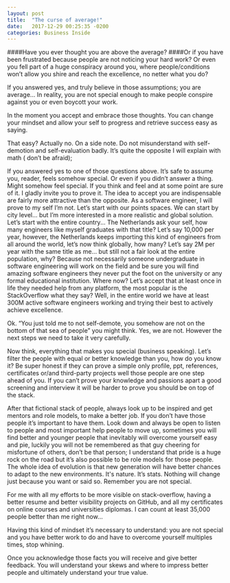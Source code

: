 ```yaml
---
layout: post
title:  "The curse of average!"
date:   2017-12-29 00:25:35 -0200
categories: Business Inside
---
```


####Have you ever thought you are above the average?
####Or if you have been frustrated because people are not noticing your hard work?
Or even you fell part of a huge conspiracy around you, where people/conditions won’t allow you shire and reach the excellence, no netter what you do?

If you answered yes, and truly believe in those assumptions; you are average... 
In reality, you are not special enough to make people conspire against you or even boycott your work. 

In the moment you accept and embrace those thoughts. You can change your mindset and allow your self to progress and retrieve success easy as saying. 

That easy? Actually no. 
On a side note. Do not misunderstand with self-demotion and self-evaluation badly. It’s quite the opposite I will explain with math ( don’t be afraid);

If you answered yes to one of those questions above. It’s safe to assume you, reader, feels somehow special. Or even if you didn’t answer a thing. Might somehow feel special. If you think and feel and at some point are sure of it. I gladly invite you to prove it. The idea to accept you are indispensable are fairly more attractive than the opposite. 
As a software engineer, I will prove to my self I’m not. 
Let’s start with our points spaces. We can start by city level... but I’m more interested in a more realistic and global solution. Let’s start with the entire country... The Netherlands ask your self, how many engineers like myself graduates with that title? Let’s say 10,000 per year, however, the Netherlands keeps importing this kind of engineers from all around the world, let’s now think globally, how many? Let’s say 2M per year with the same title as me... but still not a fair look at the entire population, why? Because not necessarily someone undergraduate in software engineering will work on the field and be sure you will find amazing software engineers they never put the foot on the university or any formal educational institution. Where now? Let’s accept that at least once in life they needed help from any platform, the most popular is the StackOverflow what they say? Well, in the entire world we have at least 300M active software engineers working and trying their best to actively achieve excellence. 

Ok. “You just told me to not self-demote, you somehow are not on the bottom of that sea of people” you might think. Yes, we are not. However the next steps we need to take it very carefully. 

Now think, everything that makes you special (business speaking). Let’s filter the people with equal or better knowledge than you, how do you know it? Be super honest if they can prove a simple only profile, ppt, references, certificates or/and third-party projects well those people are one step ahead of you. If you can’t prove your knowledge and passions apart a good screening and interview it will be harder to prove you should be on top of the stack. 

After that fictional stack of people, always look up to be inspired and get mentors and role models, to make a better job. If you don’t have those people it’s important to have them. 
Look down and always be open to listen to people and most important help people to move up, sometimes you will find better and younger people that inevitably will overcome yourself easy and pie, luckily you will not be remembered as that guy cheering for misfortune of others, don’t be that person;
I understand that pride is a huge rock on the road but it’s also possible to be role models for those people.  The whole idea of evolution is that new generation will have better chances to adapt to the new environments. It's nature. It’s stats. Nothing will change just because you want or said so. Remember you are not special. 

For me with all my efforts to be more visible on stack-overflow, having a better resume and better visibility projects on GitHub, and all my certificates on online courses and universities diplomas. I can count at least 35,000 people better than me right now... 

Having this kind of mindset it’s necessary to understand: you are not special and you have better work to do and have to overcome yourself multiples times, stop whining. 

Once you acknowledge those facts you will receive and give better feedback. You will understand your skews and where to impress better people and ultimately understand your true value. 

